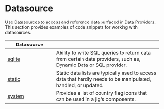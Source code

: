 # Datasource

Use [Datasources](https://docs.jigx.com/datasources) to access and reference data surfaced in [Data Providers](<../Data Providers/Data Providers.md>). This section provides examples of code snippets for working with datasources.

<table><thead><tr><th width="142.984375">Datasource</th><th></th></tr></thead><tbody><tr><td><a href="sqlite.md">sqlite</a></td><td>Ability to write SQL queries to return data from certain data providers, such as, Dynamic Data or SQL provider.</td></tr><tr><td><a href="static.md">static</a></td><td>Static data lists are typically used to access data that hardly needs to be manipulated, handled, or updated.</td></tr><tr><td><a href="system.md">system</a></td><td>Provides a list of country flag icons that can be used in a jig's components.</td></tr></tbody></table>
